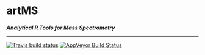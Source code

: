 # artMS

___Analytical R Tools for Mass Spectrometry___

---

[![Travis build status](https://travis-ci.org/klutometis/roxygen.svg?branch=master)](https://travis-ci.org/klutometis/roxygen) 
[![AppVeyor Build Status](https://ci.appveyor.com/api/projects/status/github/biodavidjm/artMS?branch=master&svg=true)](https://ci.appveyor.com/project/biodavidjm/artMS)




